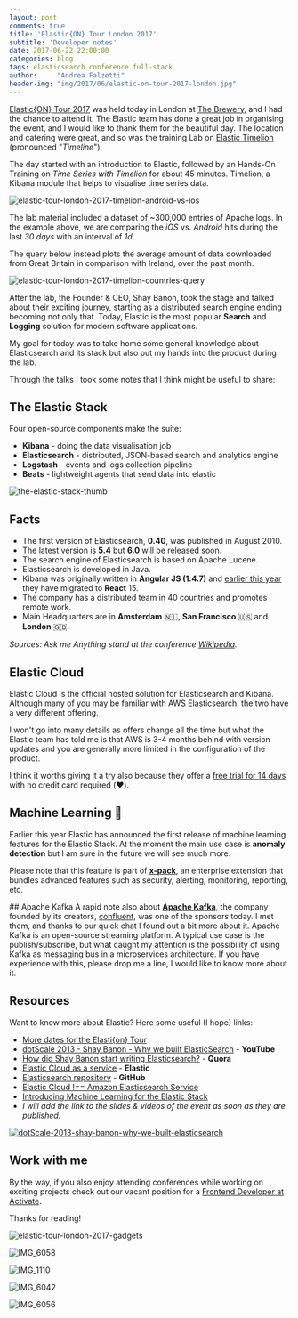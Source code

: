 ```yaml
---
layout: post
comments: true
title: 'Elastic{ON} Tour London 2017'
subtitle: 'Developer notes'
date: 2017-06-22 22:00:00
categories: blog
tags: elasticsearch conference full-stack
author:     "Andrea Falzetti"
header-img: "img/2017/06/elastic-on-tour-2017-london.jpg"
---
```


[Elastic{ON} Tour 2017](https://www.elastic.co/elasticon/tour/2017/london) was held today in London at [The Brewery](https://www.thebrewery.co.uk/), and I had the chance to attend it. The Elastic team has done a great job in organising the event, and I would like to thank them for the beautiful day. The location and catering were great, and so was the training Lab on [Elastic Timelion](https://www.elastic.co/blog/timelion-timeline) (pronounced "_Timeline_").

The day started with an introduction to Elastic, followed by an Hands-On Training on _Time Series with Timelion_ for about 45 minutes. Timelion, a Kibana module that helps to visualise time series data.

![elastic-tour-london-2017-timelion-android-vs-ios](/img/2017/06/elastic-tour-london-2017-timelion-android-vs-ios.jpg)

The lab material included a dataset of ~300,000 entries of Apache logs. In the example above, we are comparing the _iOS_ vs. _Android_ hits during the last _30 days_ with an interval of _1d_.

The query below instead plots the average amount of data downloaded from Great Britain in comparison with Ireland, over the past month.

![elastic-tour-london-2017-timelion-countries-query](/img/2017/06/elastic-tour-london-2017-timelion-countries-query.jpg)

After the lab, the Founder & CEO, Shay Banon, took the stage and talked about their exciting journey, starting as a distributed search engine ending becoming not only that. Today, Elastic is the most popular **Search** and **Logging** solution for modern software applications.

My goal for today was to take home some general knowledge about Elasticsearch and its stack but also put my hands into the product during the lab.

Through the talks I took some notes that I think might be useful to share:

## The Elastic Stack

Four open-source components make the suite:

* **Kibana** - doing the data visualisation job
* **Elasticsearch** - distributed, JSON-based search and analytics engine
* **Logstash** -  events and logs collection pipeline
* **Beats** - lightweight agents that send data into elastic

![the-elastic-stack-thumb](/img/2017/06/the-elastic-stack-thumb.png)

## Facts
* The first version of Elasticsearch, **0.40**, was published in August 2010.
* The latest version is **5.4** but **6.0** will be released soon.
* The search engine of Elasticsearch is based on Apache Lucene.
* Elasticsearch is developed in Java.
* Kibana was originally written in **Angular JS (1.4.7)** and [earlier this year](https://github.com/elastic/kibana/issues/10271) they have migrated to **React** 15.
* The company has a distributed team in 40 countries and promotes remote work.
* Main Headquarters are in **Amsterdam** 🇳🇱, **San Francisco** 🇺🇸 and **London** 🇬🇧.

_Sources: Ask me Anything stand at the conference [Wikipedia](https://en.wikipedia.org/wiki/Elasticsearch)._

## Elastic Cloud
Elastic Cloud is the official hosted solution for Elasticsearch and Kibana. Although many of you may be familiar with AWS Elasticsearch, the two have a very different offering.

I won't go into many details as offers change all the time but what the Elastic team has told me is that AWS is 3-4 months behind with version updates and you are generally more limited in the configuration of the product.

I think it worths giving it a try also because they offer a [free trial for 14 days](https://www.elastic.co/cloud/as-a-service/signup) with no credit card required (❤️).

## Machine Learning 🍭
Earlier this year Elastic has announced the first release of machine learning features for the Elastic Stack. At the moment the main use case is **anomaly detection** but I am sure in the future we will see much more.

Please note that this feature is part of **[x-pack](https://www.elastic.co/guide/en/x-pack/current/xpack-introduction.html)**, an enterprise extension that bundles advanced features such as security, alerting, monitoring, reporting, etc.

## Apache Kafka
A rapid note also about **[Apache Kafka](https://kafka.apache.org/)**, the company founded by its creators, [confluent](https://www.confluent.io/), was one of the sponsors today. I met them, and thanks to our quick chat I found out a bit more about it. Apache Kafka is an open-source streaming platform. A typical use case is the publish/subscribe, but what caught my attention is the possibility of using Kafka as messaging bus in a microservices architecture. If you have experience with this, please drop me a line, I would like to know more about it.

## Resources
Want to know more about Elastic? Here some useful (I hope)
links:

* [More dates for the Elasti{on} Tour](https://www.elastic.co/elasticon/updates)
* [dotScale 2013 - Shay Banon - Why we built ElasticSearch](http://www.youtube.com/watch?v=fEsmydn747c) - **YouTube**
* [How did Shay Banon start writing Elasticsearch?](https://www.quora.com/How-did-Shay-Banon-start-writing-Elasticsearch-How-much-knowledge-does-he-have-on-programming-stuff) - **Quora**
* [Elastic Cloud as a service](https://www.elastic.co/cloud/as-a-service) - **Elastic**
* [Elasticsearch repository](https://github.com/elastic/elasticsearch) - **GitHub**
* [Elastic Cloud !== Amazon Elasticsearch Service](https://www.elastic.co/blog/hosted-elasticsearch-services-roundup-elastic-cloud-and-amazon-elasticsearch-service)
* [Introducing Machine Learning for the Elastic Stack](https://www.elastic.co/blog/introducing-machine-learning-for-the-elastic-stack)
* _I will add the link to the slides & videos of the event as soon as they are published._

[![dotScale-2013-shay-banon-why-we-built-elasticsearch](/img/2017/06/dotScale-2013-shay-banon-why-we-built-elasticsearch.jpg)](http://www.youtube.com/watch?v=fEsmydn747c)

## Work with me
By the way, if you also enjoy attending conferences while working on exciting projects check out our vacant position for a [Frontend Developer at Activate](http://bit.ly/Activate-Jobs-FrontEnd).

Thanks for reading!


![elastic-tour-london-2017-gadgets](/img/2017/06/elastic-tour-london-2017-gadgets.jpg)

![IMG_6058](/img/2017/06/IMG_6058.jpg)

![IMG_1110](/img/2017/06/IMG_1110.jpg)

![IMG_6042](/img/2017/06/IMG_6042.jpg)

![IMG_6056](/img/2017/06/IMG_6056.jpg)
